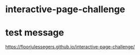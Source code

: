 # interactive-page-challenge

# test message 

https://floorjulessegers.github.io/interactive-page-challenge/
